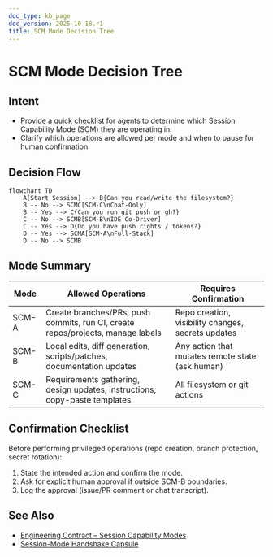 ```yaml
---
doc_type: kb_page
doc_version: 2025-10-18.r1
title: SCM Mode Decision Tree
---
```


SCM Mode Decision Tree
======================

Intent
------

- Provide a quick checklist for agents to determine which Session Capability Mode (SCM) they are operating in.
- Clarify which operations are allowed per mode and when to pause for human confirmation.

Decision Flow
-------------

```mermaid
flowchart TD
    A[Start Session] --> B{Can you read/write the filesystem?}
    B -- No --> SCMC[SCM-C\nChat-Only]
    B -- Yes --> C{Can you run git push or gh?}
    C -- No --> SCMB[SCM-B\nIDE Co-Driver]
    C -- Yes --> D{Do you have push rights / tokens?}
    D -- Yes --> SCMA[SCM-A\nFull-Stack]
    D -- No --> SCMB
```

Mode Summary
------------

| Mode  | Allowed Operations                                                                 | Requires Confirmation                  |
| ----- | ----------------------------------------------------------------------------------- | -------------------------------------- |
| SCM-A | Create branches/PRs, push commits, run CI, create repos/projects, manage labels     | Repo creation, visibility changes, secrets updates |
| SCM-B | Local edits, diff generation, scripts/patches, documentation updates                | Any action that mutates remote state (ask human) |
| SCM-C | Requirements gathering, design updates, instructions, copy-paste templates          | All filesystem or git actions          |

Confirmation Checklist
----------------------

Before performing privileged operations (repo creation, branch protection, secret rotation):

1. State the intended action and confirm the mode.
2. Ask for explicit human approval if outside SCM-B boundaries.
3. Log the approval (issue/PR comment or chat transcript).

See Also
--------

- [Engineering Contract – Session Capability Modes](../../design/ENGINEERING_CONTRACT.md)
- [Session-Mode Handshake Capsule](../../ai/session-mode-handshake.md)
